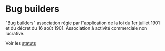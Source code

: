 # Bug builders

"Bug builders" association régie par l'application de la loi du 1er juillet 1901 et du décret du 16 août 1901. Association à activité commerciale non lucrative.

Voir les [statuts](Statuts.md)
